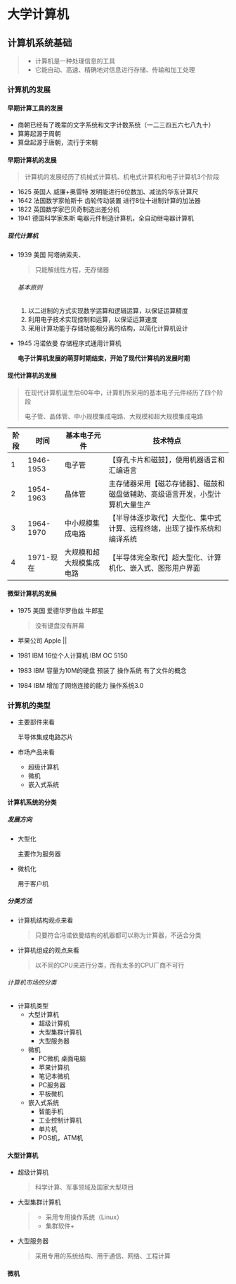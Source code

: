 # 大学计算机

## 计算机系统基础

> + 计算机是一种处理信息的工具
> + 它能自动、高速、精确地对信息进行存储、传输和加工处理

### 计算机的发展

#### 早期计算工具的发展

+ 商朝已经有了晚辈的文字系统和文字计数系统（一二三四五六七八九十）
+ 算筹起源于周朝
+ 算盘起源于唐朝，流行于宋朝

#### 早期计算机的发展

> 计算机的发展经历了机械式计算机、机电式计算机和电子计算机3个阶段

+ 1625 英国人 威廉+奥雷特 发明能进行6位数加、减法的华东计算尺
+ 1642 法国数学家帕斯卡 齿轮传动装置 进行8位十进制计算的加法器
+ 1822 英国数学家巴贝奇制造出差分机
+ 1941 德国科学家朱斯 电器元件制造计算机，全自动继电器计算机

##### 现代计算机

+ 1939 美国 阿塔纳索夫、

  > 只能解线性方程，无存储器

  ###### 基本原则

  1. 以二进制的方式实现数学运算和逻辑运算，以保证运算精度
  2. 利用电子技术实现控制和运算，以保证运算速度
  3. 采用计算功能于存储功能相分离的结构，以简化计算机设计

+ 1945 冯诺依曼 存储程序式通用计算机

  **电子计算机发展的萌芽时期结束，开始了现代计算机的发展时期**

#### 现代计算机的发展

> 在现代计算机诞生后60年中，计算机所采用的基本电子元件经历了四个阶段
>
> 电子管、晶体管、中小规模集成电路、大规模和超大规模集成电路

| 阶段 | 时间      | 基本电子元件             | 技术特点                                                     |
| ---- | --------- | ------------------------ | ------------------------------------------------------------ |
| 1    | 1946-1953 | 电子管                   | 【穿孔卡片和磁鼓】，使用机器语言和汇编语言                   |
| 2    | 1954-1963 | 晶体管                   | 主存储器采用【磁芯存储器】、磁鼓和磁盘做辅助、高级语言开发，小型计算机大量生产 |
| 3    | 1964-1970 | 中小规模集成电路         | 【半导体逐步取代】大型化、集中式计算、远程终端，出现了操作系统和编译系统 |
| 4    | 1971-现在 | 大规模和超大规模集成电路 | 【半导体完全取代】超大型化、计算机化、嵌入式、图形用户界面   |

#### 微型计算机的发展

+ 1975 美国 爱德华罗伯兹 牛郎星

  > 没有键盘没有屏幕

+ 苹果公司 Apple || 
+ 1981 IBM 16位个人计算机 IBM OC 5150
+ 1983 IBM 容量为10M的硬盘 预装了 操作系统 有了文件的概念
+ 1984 IBM 增加了网络连接的能力 操作系统3.0

### 计算机的类型

+ 主要部件来看

  半导体集成电路芯片

+ 市场产品来看
  + 超级计算机
  + 微机
  + 嵌入式系统

#### 计算机系统的分类

##### 发展方向

+ 大型化

  主要作为服务器

+ 微机化

  用于客户机

##### 分类方法

+ 计算机结构观点来看

  >  只要符合冯诺依曼结构的机器都可以称为计算器，不适合分类

+ 计算机组成的观点来看

  > 以不同的CPU来进行分类，而有太多的CPU厂商不可行

###### 计算机市场的分类

+ 计算机类型
  + 大型计算机
    + 超级计算机
    + 大型集群计算机
    + 大型服务器
  + 微机
    + PC微机 桌面电脑
    + 苹果计算机
    + 笔记本微机
    + PC服务器
    + 平板微机
  + 嵌入式系统
    + 智能手机
    + 工业控制计算机
    + 单片机
    + POS机，ATM机

#### 大型计算机

+ 超级计算机

  > 科学计算、军事领域及国家大型项目

+ 大型集群计算机

  > + 采用专用操作系统（Linux）
  > + 集群软件+

+ 大型服务器

  > 采用专用的系统结构、用于通信、网络、工程计算

#### 微机

